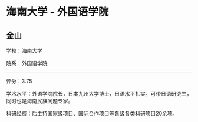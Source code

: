 # 海南大学 - 外国语学院

## 金山

学校：海南大学

院系：外国语学院

* * *

评分：3.75

学术水平：外语学院院长，日本九州大学博士，日语水平扎实。可带日语研究生，同时也是海南民族问题专家。

科研经费：后主持国家级项目、国际合作项目等各级各类科研项目20余项。